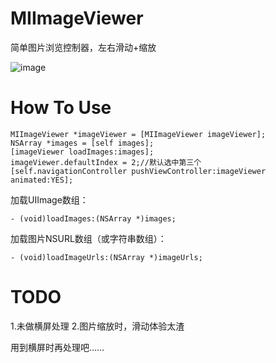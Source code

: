 # MIImageViewer
简单图片浏览控制器，左右滑动+缩放

![image](https://github.com/s3636586400/MIImageViewer/blob/master/GIF/MIImageViewGIF.gif)
# How To Use
```
MIImageViewer *imageViewer = [MIImageViewer imageViewer];
NSArray *images = [self images];
[imageViewer loadImages:images];
imageViewer.defaultIndex = 2;//默认选中第三个
[self.navigationController pushViewController:imageViewer animated:YES];
```
加载UIImage数组：
```
- (void)loadImages:(NSArray *)images;
```
加载图片NSURL数组（或字符串数组）：
```
- (void)loadImageUrls:(NSArray *)imageUrls;
```
# TODO
1.未做横屏处理 2.图片缩放时，滑动体验太渣

用到横屏时再处理吧……

